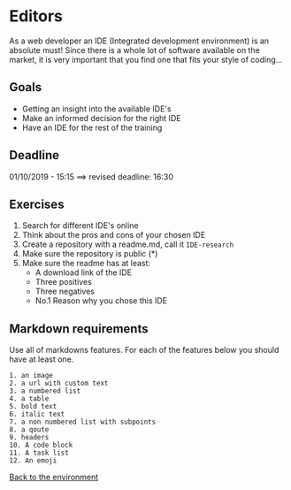 # Editors

As a web developer an IDE (Integrated development environment) is an absolute must!
Since there is a whole lot of software available on the market, it is very important that you find one that fits your style of coding...


## Goals

 - Getting an insight into the available IDE's
 - Make an informed decision for the right IDE
 - Have an IDE for the rest of the training
 
 
## Deadline
 
01/10/2019 - 15:15 ==> revised deadline: 16:30
 
## Exercises
 
 1. Search for different IDE's online
 1. Think about the pros and cons of your chosen IDE 
 1. Create a repository with a readme.md, call it `IDE-research`
 1. Make sure the repository is public (*)
 1. Make sure the readme has at least:
 	- A download link of the IDE
 	- Three positives
 	- Three negatives
 	- No.1 Reason why you chose this IDE
	
## Markdown requirements

Use all of markdowns features. For each of the features below you should have at least one.

	1. an image
	2. a url with custom text
	3. a numbered list
	4. a table
	5. bold text
	6. italic text
	7. a non numbered list with subpoints
	8. a qoute
	9. headers
	10. A code block
	11. A task list
	12. An emoji
	

[Back to the environment](../)


